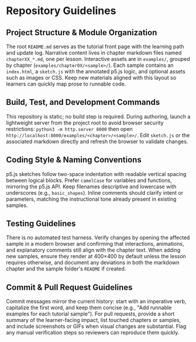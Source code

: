 # Repository Guidelines

## Project Structure & Module Organization
The root `README.md` serves as the tutorial front page with the learning path and update log. Narrative content lives in chapter markdown files named `chapterXX_*.md`, one per lesson. Interactive assets are in `examples/`, grouped by chapter (`examples/chapter0X/<sample>/`). Each sample contains an `index.html`, a `sketch.js` with the annotated p5.js logic, and optional assets such as images or CSS. Keep new materials aligned with this layout so learners can quickly map prose to runnable code.

## Build, Test, and Development Commands
This repository is static; no build step is required. During authoring, launch a lightweight server from the project root to avoid browser security restrictions: `python3 -m http.server 8000` then open `http://localhost:8000/examples/<chapter>/<sample>/`. Edit `sketch.js` or the associated markdown directly and refresh the browser to validate changes.

## Coding Style & Naming Conventions
p5.js sketches follow two-space indentation with readable vertical spacing between logical blocks. Prefer `camelCase` for variables and functions, mirroring the p5.js API. Keep filenames descriptive and lowercase with underscores (e.g., `basic_shapes`). Inline comments should clarify intent or parameters, matching the instructional tone already present in existing samples.

## Testing Guidelines
There is no automated test harness. Verify changes by opening the affected sample in a modern browser and confirming that interactions, animations, and explanatory comments still align with the chapter text. When adding new samples, ensure they render at 400×400 by default unless the lesson requires otherwise, and document any deviations in both the markdown chapter and the sample folder's `README` if created.

## Commit & Pull Request Guidelines
Commit messages mirror the current history: start with an imperative verb, capitalize the first word, and keep them concise (e.g., "Add runnable examples for each tutorial sample"). For pull requests, provide a short summary of the learner-facing impact, list touched chapters or samples, and include screenshots or GIFs when visual changes are substantial. Flag any manual verification steps so reviewers can reproduce them quickly.
